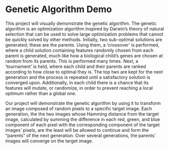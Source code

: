 Genetic Algorithm Demo
=============

This project will visually demonstrate the genetic algorithm. The genetic algorithm is an optimization algorithm inspired by Darwin’s theory of natural selection that can be used to solve large optimization problems that cannot be quickly solved by other methods.  Initially, two sub-optimal solutions are generated; these are the parents.  Using them, a ‘crossover’ is performed, where a child solution containing features randomly chosen from each parent is generated, much like how a biological child’s genes are chosen at random from its parents.  This is performed many times.  Next, a ‘tournament’ is held, where each child and their parents are ranked according to how close to optimal they is.  The top two are kept for the next generation and the process is repeated until a satisfactory solution is converged upon.  Additionally, in each child there is a chance that its features will mutate, or randomize, in order to prevent reaching a local optimum rather than a global one.

Our project will demonstrate the genetic algorithm by using it to transform an image composed of random pixels to a specific target image.  Each generation, the the two images whose Hamming distance from the target image, calculated by summing the difference in each red, green, and blue component of each pixel with the corresponding component of the target images’ pixels, are the least will be allowed to continue and form the “parents” of the next generation.  Over several generations, the parents’ images will converge on the target image.



